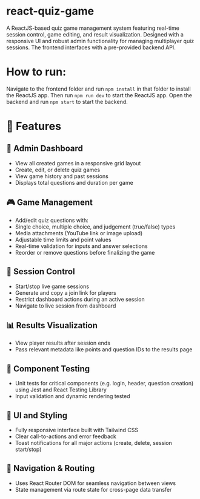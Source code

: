 # react-quiz-game
A ReactJS-based quiz game management system featuring real-time session control,  game editing, and result visualization. Designed with a responsive UI and robust admin functionality for managing multiplayer quiz sessions.
The frontend interfaces with a pre-provided backend API.

# How to run:

Navigate to the frontend folder and run `npm install` in that folder to install the ReactJS app. Then run `npm run dev` to start the ReactJS app.
Open the backend and run `npm start` to start the backend.

# 🚀 Features
## 🔧 Admin Dashboard
- View all created games in a responsive grid layout
- Create, edit, or delete quiz games
- View game history and past sessions
- Displays total questions and duration per game

## 🎮 Game Management
- Add/edit quiz questions with:
- Single choice, multiple choice, and judgement (true/false) types
- Media attachments (YouTube link or image upload)
- Adjustable time limits and point values
- Real-time validation for inputs and answer selections
- Reorder or remove questions before finalizing the game

## 📡 Session Control
- Start/stop live game sessions
- Generate and copy a join link for players
- Restrict dashboard actions during an active session
- Navigate to live session from dashboard

## 📊 Results Visualization
- View player results after session ends
- Pass relevant metadata like points and question IDs to the results page

## 🧪 Component Testing
- Unit tests for critical components (e.g. login, header, question creation) using Jest and React Testing Library
- Input validation and dynamic rendering tested

## 💅 UI and Styling
- Fully responsive interface built with Tailwind CSS
- Clear call-to-actions and error feedback
- Toast notifications for all major actions (create, delete, session start/stop)

## 🧭 Navigation & Routing
- Uses React Router DOM for seamless navigation between views
- State management via route state for cross-page data transfer
